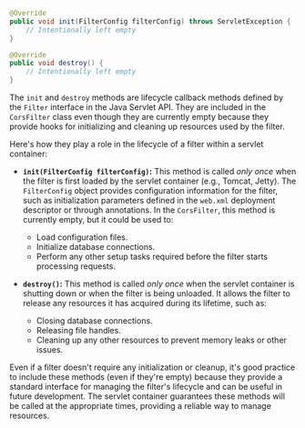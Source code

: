 ```java
@Override
public void init(FilterConfig filterConfig) throws ServletException {
    // Intentionally left empty
}

@Override
public void destroy() {
    // Intentionally left empty
}
```

The `init` and `destroy` methods are lifecycle callback methods defined by the `Filter` interface in the Java Servlet API.  They are included in the `CorsFilter` class even though they are currently empty because they provide hooks for initializing and cleaning up resources used by the filter.

Here's how they play a role in the lifecycle of a filter within a servlet container:

*   **`init(FilterConfig filterConfig)`:** This method is called *only once* when the filter is first loaded by the servlet container (e.g., Tomcat, Jetty). The `FilterConfig` object provides configuration information for the filter, such as initialization parameters defined in the `web.xml` deployment descriptor or through annotations.  In the `CorsFilter`, this method is currently empty, but it could be used to:
    *   Load configuration files.
    *   Initialize database connections.
    *   Perform any other setup tasks required before the filter starts processing requests.

*   **`destroy()`:** This method is called *only once* when the servlet container is shutting down or when the filter is being unloaded. It allows the filter to release any resources it has acquired during its lifetime, such as:
    *   Closing database connections.
    *   Releasing file handles.
    *   Cleaning up any other resources to prevent memory leaks or other issues.

Even if a filter doesn't require any initialization or cleanup, it's good practice to include these methods (even if they're empty) because they provide a standard interface for managing the filter's lifecycle and can be useful in future development.  The servlet container guarantees these methods will be called at the appropriate times, providing a reliable way to manage resources.